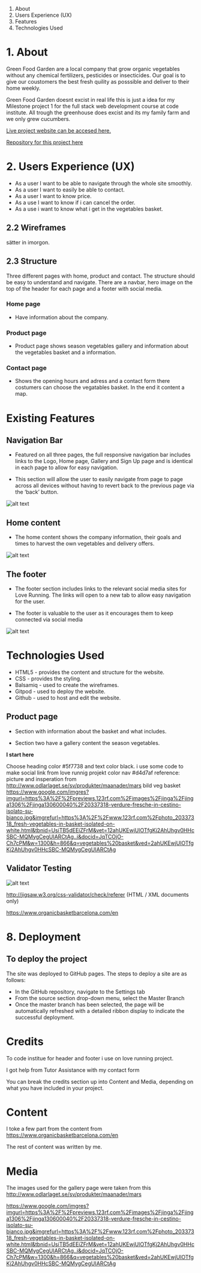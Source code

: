 
1. About
2. Users Experience (UX)
3. Features
4. Technologies Used


 # 1. About

 Green Food Garden are a local company that grow organic vegetables without any chemical fertilizers, pesticides or insecticides.
Our goal is to give our coustomers the best fresh quility as posssible and deliver to their home weekly.

Green Food Garden doesnt excist in real life this is just a idea for my Milestone project 1 for the full stack web development course at code institute. All trough the greenhouse does excist and its my family farm and we only grew cucumbers. 


[Live project website can be accesed here.](https://kharriitd.github.io/ms_project_html-css/)


[Repository for this project here](https://github.com/kharriiTD/ms_project_html-css)

# 2.  Users Experience (UX)
- As a user I want to be able to navigate through the whole site smoothly. 
- As a user I want to easily be able to contact.
- As a user I want to know price.
- As a use I want to know if i can cancel the order.
- As a use i want to know what i get in the vegetables basket.

 ## 2.2 Wireframes

 sätter in imorgon.

 ## 2.3 Structure
 Three different pages with home, product and contact.
 The structure should be easy to understand and navigate. 
 There are a navbar, hero image on the top of the header for each page and a footer with social media.

  ### Home page
 - Have information about the company. 
 
 ### Product page 
 
 - Product page shows season vegetables gallery and information about the vegetables basket and a information.

### Contact page

- Shows the opening hours and adress and a contact form there costumers can choose the vegatables basket. In the end it content a map. 




# Existing Features

## Navigation Bar

   - Featured on all three pages, the full responsive navigation bar includes links to the Logo, Home page, Gallery and Sign Up page and is identical in each page to allow for easy navigation.

  - This section will allow the user to easily navigate from page to page across all devices without having to revert back to the previous page via the ‘back’ button.

![alt text](assets/css/images/bar-menu.png)

## Home content

  - The home content shows the company information, their goals and times to harvest the own vegetables and delivery offers. 


![alt text](assets/css/images/home-content.png)
## The footer

  - The footer section includes links to the relevant social media sites for Love Running. The links will open to a new tab to allow easy navigation for the user.
  
  - The footer is valuable to the user as it encourages them to keep connected via social media


![alt text](assets/css/images/footer.png)

# Technologies Used
- HTML5 - provides the content and structure for the website.
- CSS - provides the styling.
- Balsamiq - used to create the wireframes.
- Gitpod - used to deploy the website.
- Github - used to host and edit the website.

## Product page 
   - Section with information about the basket and what includes.

   - Section two have a gallery content the season vegetables. 



**I start here**

Choose heading color #5f7738 and text color black. 
i use some code  to make social link from love runnig projekt
color nav #d4d7af
reference:
picture and insperation from 
http://www.odlarlaget.se/sv/produkter/maanader/mars
bild veg basket
https://www.google.com/imgres?imgurl=https%3A%2F%2Fpreviews.123rf.com%2Fimages%2Fjinga%2Fjinga1306%2Fjinga130600040%2F20337318-verdure-fresche-in-cestino-isolato-su-bianco.jpg&imgrefurl=https%3A%2F%2Fwww.123rf.com%2Fphoto_20337318_fresh-vegetables-in-basket-isolated-on-white.html&tbnid=UsiTB5dEEiZFrM&vet=12ahUKEwjUlOTfgKj2AhUhgv0HHcSBC-MQMygCegUIARCtAg..i&docid=JqTCOjO-Ch7cPM&w=1300&h=866&q=vegetables%20basket&ved=2ahUKEwjUlOTfgKj2AhUhgv0HHcSBC-MQMygCegUIARCtAg

## Validator Testing
![alt text](assets/css/images/css-val.png)

http://jigsaw.w3.org/css-validator/check/referer (HTML / XML documents only)

https://www.organicbasketbarcelona.com/en

 # 8. Deployment 

## To deploy the project

The site was deployed to GitHub pages. The steps to deploy a site are as follows:

   - In the GitHub repository, navigate to the Settings tab
   - From the source section drop-down menu, select the Master Branch
   - Once the master branch has been selected, the page will be automatically refreshed with a detailed ribbon display to indicate the successful deployment.

# Credits
To code institue for header and footer i use on love running project. 

I got help from Tutor Assistance with my contact form 

You can break the credits section up into Content and Media, depending on what you have included in your project.
# Content 
I toke a few part from the content from 
https://www.organicbasketbarcelona.com/en


The rest of content was written by me. 

# Media

The images used for the gallery page were taken from this 
http://www.odlarlaget.se/sv/produkter/maanader/mars

https://www.google.com/imgres?imgurl=https%3A%2F%2Fpreviews.123rf.com%2Fimages%2Fjinga%2Fjinga1306%2Fjinga130600040%2F20337318-verdure-fresche-in-cestino-isolato-su-bianco.jpg&imgrefurl=https%3A%2F%2Fwww.123rf.com%2Fphoto_20337318_fresh-vegetables-in-basket-isolated-on-white.html&tbnid=UsiTB5dEEiZFrM&vet=12ahUKEwjUlOTfgKj2AhUhgv0HHcSBC-MQMygCegUIARCtAg..i&docid=JqTCOjO-Ch7cPM&w=1300&h=866&q=vegetables%20basket&ved=2ahUKEwjUlOTfgKj2AhUhgv0HHcSBC-MQMygCegUIARCtAg



